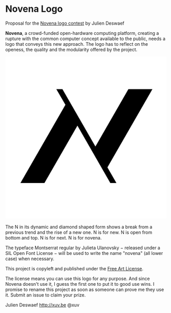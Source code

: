 Novena Logo
===========

Proposal for the [Novena logo contest](http://www.bunniestudios.com/blog/?p=3777) by Julien Deswaef

**Novena**, a crowd-funded open-hardware computing platform, creating a rupture with the common computer concept available to the public, needs a logo that conveys this new approach. The logo has to reflect on the openess, the quality and the modularity offered by the project.

![novena logo](https://raw.githubusercontent.com/xuv/novena-logo/master/N-logo.png)

The N in its dynamic and diamond shaped form shows a break from a previous trend and the rise of a new one.
N is for new. N is open from bottom and top. N is for next. N is for novena.

The typeface Montserrat regular by Julieta Ulanovsky − released under a SIL Open Font License − will be used to write the name "novena" (all lower case) when necessary.

This project is copyleft and published under the [Free Art License](http://artlibre.org/lal/en).

The license means you can use this logo for any purpose. And since Novena doesn't use it, I guess the first one to put it to good use wins. I promise to rename this project as soon as someone can prove me they use it. Submit an issue to claim your prize.

Julien Deswaef
http://xuv.be
@xuv
